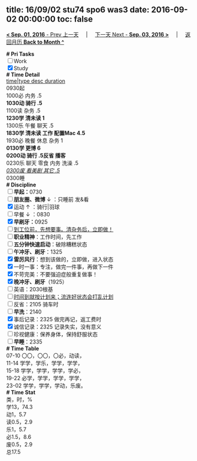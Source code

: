 title: 16/09/02 stu74 spo6 was3
date: 2016-09-02 00:00:00
toc: false
---
[**< Sep. 01, 2016** - Prev 上一天](/lifelogs/2016/09/d01.html) &nbsp; &nbsp; | &nbsp; &nbsp; [下一天 Next - **Sep. 03, 2016 >**](/lifelogs/2016/09/d03.html) &nbsp; &nbsp; |  &nbsp; &nbsp; [返回月历 **Back to Month ^**](/lifelogs/2016/09/index.html)
<br/><div><b># Pri Tasks</b></div><div><input type="checkbox"/>Work</div><div><input checked="true" type="checkbox"/>Study</div><div><b># Time Detail</b></div><div><u>time|type desc duration</u></div><div>0930起</div><div>1000必 内务 .5</div><div><b>1030动 骑行 .5</b></div><div>1100读 杂务 .5</div><div><b>1230学 清未读 1</b></div><div>1300乐 午餐 聊天 .5</div><div><b>1830学 清未读 工作 配置Mac 4.5</b></div><div>1930必 晚餐 休息 杂务 1</div><div><b>0130学 更博 6</b></div><div><b>0200动 骑行 .5</b><b>反省 </b><b>播客</b></div><div>0230乐 聊天 零食 内务 洗澡 .5</div><div><u><i>0300废 看美剧 其它 .5</i></u></div><div>0300睡</div><div><b># Discipline</b></div><div><b><input type="checkbox"/></b><b>早起：</b>0730</div><div><b><input type="checkbox"/></b><b>朋友圈、微博</b> ↓ ：只睡前 发&amp;看</div><div><input checked="true" type="checkbox"/>运动 ↑ ：骑行|羽球</div><div><input type="checkbox"/>早餐 ↓ ：0830</div><div><b><input checked="true" type="checkbox"/></b><b>早刷牙：</b>0925</div><div><input type="checkbox"/><u>到工位前，先想要事。清杂务后，立即做！</u></div><div><input type="checkbox"/><b>职业精神</b>：工作时间，先工作</div><div><input type="checkbox"/><b>五分钟快速启动</b>：破除糟糕状态</div><div><input type="checkbox"/><b>午冲牙、刷牙</b>：1325</div><div><input checked="true" type="checkbox"/><b>雷厉风行</b>：想到该做的，立即做，进入状态</div><div><input checked="true" type="checkbox"/>一时一事：专注，做完一件事，再做下一件</div><div><input checked="true" type="checkbox"/>不苛完美：不要强迫症般重复做事！</div><div><b><input checked="true" type="checkbox"/></b><b>晚冲牙、刷牙</b>（1925）</div><div><input type="checkbox"/>英语：2030根基</div><div><u><input type="checkbox"/></u><u>时间到就按计划来；流连好状态会打乱计划</u></div><div><input type="checkbox"/>反省：2105 骑车时</div><div><input type="checkbox"/><b>早洗</b>：2140</div><div><input checked="true" type="checkbox"/>事后记录：2325 做完再记，返工费时</div><div><input checked="true" type="checkbox"/>诚信记录：2325 记录失实，没有意义</div><div><input type="checkbox"/>珍视健康：保养身体，保持舒服状态</div><div><input type="checkbox"/><b>早睡</b>：2335</div><div><b># Time Table</b></div><div>07-10 〇〇，〇〇，〇必，动读，</div><div>11-14 学学，学乐，学学，学学，</div><div>15-18 学学，学学，学学，学必，</div><div>19-22 必学，学学，学学，学学，</div><div>23-02 学学，学学，学动，乐废。</div><div><b># Time Stat</b></div><div>类，时，%</div><div>学13，74.3</div><div>动1，5.7</div><div>读0.5，2.9</div><div>乐1，5.7</div><div>必1.5，8.6</div><div>废0.5，2.9</div><div>总17.5</div>